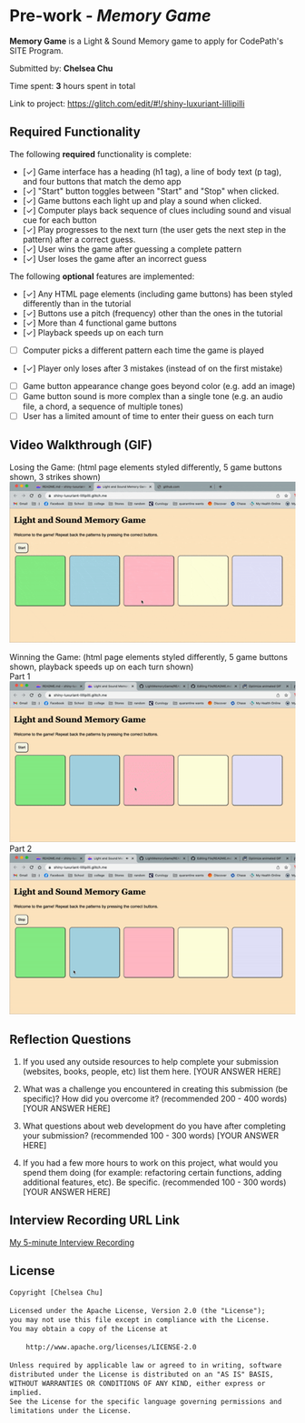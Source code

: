 # Pre-work - *Memory Game*

**Memory Game** is a Light & Sound Memory game to apply for CodePath's SITE Program. 

Submitted by: **Chelsea Chu**

Time spent: **3** hours spent in total

Link to project: https://glitch.com/edit/#!/shiny-luxuriant-lillipilli

## Required Functionality

The following **required** functionality is complete:

* [✓] Game interface has a heading (h1 tag), a line of body text (p tag), and four buttons that match the demo app
* [✓] "Start" button toggles between "Start" and "Stop" when clicked. 
* [✓] Game buttons each light up and play a sound when clicked. 
* [✓] Computer plays back sequence of clues including sound and visual cue for each button
* [✓] Play progresses to the next turn (the user gets the next step in the pattern) after a correct guess. 
* [✓] User wins the game after guessing a complete pattern
* [✓] User loses the game after an incorrect guess

The following **optional** features are implemented:

* [✓] Any HTML page elements (including game buttons) has been styled differently than in the tutorial
* [✓] Buttons use a pitch (frequency) other than the ones in the tutorial
* [✓] More than 4 functional game buttons
* [✓] Playback speeds up on each turn
* [ ] Computer picks a different pattern each time the game is played
* [✓] Player only loses after 3 mistakes (instead of on the first mistake)
* [ ] Game button appearance change goes beyond color (e.g. add an image)
* [ ] Game button sound is more complex than a single tone (e.g. an audio file, a chord, a sequence of multiple tones)
* [ ] User has a limited amount of time to enter their guess on each turn

## Video Walkthrough (GIF)
Losing the Game:
(html page elements styled differently, 5 game buttons shown, 3 strikes shown)
<br><img src="MemoryGame-Lose.gif"><br>

Winning the Game: 
(html page elements styled differently, 5 game buttons shown, playback speeds up on each turn shown)
<br>
Part 1 
<br><img src="MemoryGameWin1.gif"><br>
Part 2
<br><img src="MemoryGameWin2.gif"><br>

## Reflection Questions
1. If you used any outside resources to help complete your submission (websites, books, people, etc) list them here. 
[YOUR ANSWER HERE]

2. What was a challenge you encountered in creating this submission (be specific)? How did you overcome it? (recommended 200 - 400 words) 
[YOUR ANSWER HERE]

3. What questions about web development do you have after completing your submission? (recommended 100 - 300 words) 
[YOUR ANSWER HERE]

4. If you had a few more hours to work on this project, what would you spend them doing (for example: refactoring certain functions, adding additional features, etc). Be specific. (recommended 100 - 300 words) 
[YOUR ANSWER HERE]



## Interview Recording URL Link

[My 5-minute Interview Recording](your-link-here)


## License

    Copyright [Chelsea Chu]

    Licensed under the Apache License, Version 2.0 (the "License");
    you may not use this file except in compliance with the License.
    You may obtain a copy of the License at

        http://www.apache.org/licenses/LICENSE-2.0

    Unless required by applicable law or agreed to in writing, software
    distributed under the License is distributed on an "AS IS" BASIS,
    WITHOUT WARRANTIES OR CONDITIONS OF ANY KIND, either express or implied.
    See the License for the specific language governing permissions and
    limitations under the License.
